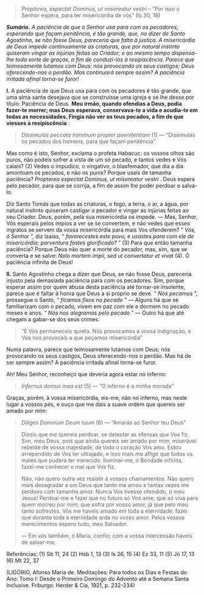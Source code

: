 > *Propterea, expectat Dominus, ut misereatur vestri* – “Por isso o Senhor espera, para ter misericórdia de vós” (Is 30, 18)

***Sumário.** A paciência de que o Senhor usa para com os pecadores, esperando que façam penitência, é tão grande, que, no dizer de Santo Agostinho, se não fosse Deus, pareceria que falta à justiça. A misericórdia de Deus impede continuamente as criaturas, que por natural instinto quiseram vingar as injúrias feitas ao Criador; e ao mesmo tempo dispensa-lhe toda sorte de graças, a fim de conduzi-los à resipiscência. Parece que teimosamente lutamos com Deus: nós provocando os seus castigos; Deus oferecendo-nos o perdão. Mas continuará sempre assim? A paciência irritada afinal torna-se furor!*

**I.** A paciência de que Deus usa para com os pecadores é tão grande, que uma alma santa desejava que se construísse uma igreja e se lhe desse por título: Paciência de Deus. **Meu irmão, quando ofendias a Deus, podia fazer-te morrer; mas Deus esperava, conservava-te a vida e acudia-te em todas as necessidades. Fingia não ver os teus pecados, a fim de que viesses à resipiscência** :

> *Dissimulas peccata hominum propter poenitentiam* (1) — “Dissimulas os pecados dos homens, para que façam penitência”.

Mas como é isto, Senhor, exclama o profeta Habacuc: os vossos olhos são puros, não podeis sofrer a vista de um só pecado, e tantos vedes e Vos calais? (2) Vedes o impudico, o vingativo, o blasfemador, que dia a dia amontoam os pecados, e não os punis? Porque usais de tamanha paciência? *Propterea expectat Dominus, ut misereatur vestri* . Deus espera pelo pecador, para que se corrija, a fim de assim lhe poder perdoar e salvá-lo.

Diz Santo Tomás que todas as criaturas, o fogo, a terra, o ar, a água, por natural instinto quiseram castigar o pecador e vingar as injúrias feitas ao seu Criador. Deus, porém, pela sua misericórdia os impede. — Mas, Senhor, Vós esperais pelos ímpios a ver se se convertem, e não vedes que esses ingratos se servem da vossa misericórdia para mais Vos ofenderem? “ *Vós, ó Senhor* ”, diz Isaías, “ *favorecestes este povo, e usastes para com ele de misericórdia; porventura fostes glorificado?* ” (3) Para que então tamanha paciência? Porque Deus não quer a morte do pecador, mas, sim, que se converta e se salve: *Nolo mortem impii, sed ut convertatur et vivat* (4). Ó paciência infinita de Deus!

**II.** Santo Agostinho chega a dizer que Deus, se não fosse Deus, pareceria injusto pela demasiada paciência para com os pecadores. Sim, porque esperar assim por quem abusa desta paciência até tornar-se insolente, parece que é faltar à honra que Deus a si próprio se deve. “ *Nós pecamos* ”, prossegue o Santo, “ *ficamos fixos no pecado* ” — Alguns há que se familiarizam com o pecado, vivem em paz com ele e dormem no pecado meses e anos. “ *Nós nos alegramos pelo pecado* ” — Outro há que até chegam a gabar-se dos seus crimes.

> “E Vós permaneceis quieto. Nós provocamos a vossa indignação, e Vós nos provocais a que peçamos misericórdia”

Numa palavra, parece que teimosamente lutamos com Deus; nós provocando os seus castigos, Deus oferecendo-nos o perdão. Mas há de ser sempre assim? A paciência irritada afinal torna-se furor.

Ah! Meu Senhor, reconheço que deveria agora estar no inferno:

> *Infernus domus mea est* (5) — “O inferno é a minha morada”

Graças, porém, à vossa misericórdia, eis-me, não no inferno, mas neste lugar a vossos pés, e ouço que me dais a suave ordem que quereis ser amado por mim:

> *Diliges Dominum Deum tuum* (6) — “Amarás ao Senhor teu Deus”

> Dizeis que me quereis perdoar, se detestar as ofensas que Vos fiz. Sim, meu Deus, pois que ainda quereis ser amado por mim, miserável rebelde de vossa majestade, de todo o coração Vos amo. Estou arrependido de Vos ter ultrajado, e isso mais me aflige que todos os males que pudera ter merecido. Iluminai-me, ó Bondade infinita, fazei-me conhecer o mal que Vos fiz.
>
> Não, não quero outra vez resistir à vossos chamamentos. Não quero mais desagradar a um Deus que tanto me amou e tantas vezes me perdoou com tamanho amor. Nunca Vos tivesse ofendido, ó meu Jesus! Perdoai-me e fazei que no futuro só Vos ame; que só viva para quem morreu por mim; que sofra por vosso amor, já que pelo meu tanto sofrestes. Vós me haveis amado em toda a eternidade: fazei que durante toda a eternidade arda no vosso amor. Pelos vossos merecimentos espero tudo, meu Salvador.
>
> — Em vós também, ó Maria, confio; com a vossa intercessão haveis de salvar-me.

Referências: (1) Sb 11, 24 (2) Hsb 1, 13 (3) Is 26, 15 (4) Ez 33, 11 (5) Jó 17, 13 (6) Mt 22, 37

(LIGÓRIO, Afonso Maria de. Meditações: Para todos os Dias e Festas do Ano: Tomo I: Desde o Primeiro Domingo do Advento até a Semana Santa Inclusive. Friburgo: Herder & Cia, 1921, p. 232-234)
